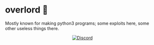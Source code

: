 # overlord 💸

Mostly known for making python3 programs; some exploits here, some other useless things there.


<p align="center">
    <a href="https://discordapp.com/users/812091741535862816">
    <img alt="Discord" src="https://img.shields.io/badge/Discord-overlord%233838-0d1117?style=for-the-badge&logo=discord&logoColor=0d1117&logoWidth=20&labelColor=000'"></a> 
    <br><br>
</p>

</pre>
